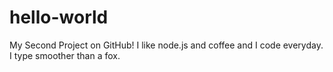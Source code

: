 # hello-world
My Second Project on GitHub!
I like node.js and coffee and I code everyday. I type smoother than a fox.
